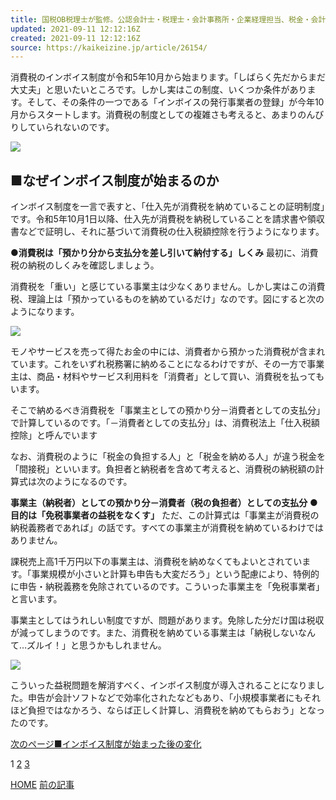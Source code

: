 ```yaml
---
title: 国税OB税理士が監修。公認会計士・税理士・会計事務所・企業経理担当、税金・会計に関わる“会計人”がいま必要な情報をお届けします！
updated: 2021-09-11 12:12:16Z
created: 2021-09-11 12:12:16Z
source: https://kaikeizine.jp/article/26154/
---
```


消費税のインボイス制度が令和5年10月から始まります。「しばらく先だからまだ大丈夫」と思いたいところです。しかし実はこの制度、いくつか条件があります。そして、その条件の一つである「インボイスの発行事業者の登録」が今年10月からスタートします。消費税の制度としての複雑さも考えると、あまりのんびりしていられないのです。

![](https://kaikeizine.jp/assets/2021/09/22049403_s.jpg)

## ■なぜインボイス制度が始まるのか

インボイス制度を一言で表すと、「仕入先が消費税を納めていることの証明制度」です。令和5年10月1日以降、仕入先が消費税を納税していることを請求書や領収書などで証明し、それに基づいて消費税の仕入税額控除を行うようになります。

**●消費税は「預かり分から支払分を差し引いて納付する」しくみ**
最初に、消費税の納税のしくみを確認しましょう。

消費税を「重い」と感じている事業主は少なくありません。しかし実はこの消費税、理論上は「預かっているものを納めているだけ」なのです。図にすると次のようになります。

![](https://kaikeizine.jp/assets/2021/09/d2996b9f3b339dec6ea83a917e125e0a.png)

モノやサービスを売って得たお金の中には、消費者から預かった消費税が含まれています。これをいずれ税務署に納めることになるわけですが、その一方で事業主は、商品・材料やサービス利用料を「消費者」として買い、消費税を払ってもいます。

そこで納めるべき消費税を「事業主としての預かり分－消費者としての支払分」で計算しているのです。「－消費者としての支払分」は、消費税法上「仕入税額控除」と呼んでいます

なお、消費税のように「税金の負担する人」と「税金を納める人」が違う税金を「間接税」といいます。負担者と納税者を含めて考えると、消費税の納税額の計算式は次のようになるのです。

**事業主（納税者）としての預かり分－消費者（税の負担者）としての支払分**
**●目的は「免税事業者の益税をなくす」**
ただ、この計算式は「事業主が消費税の納税義務者であれば」の話です。すべての事業主が消費税を納めているわけではありません。

課税売上高1千万円以下の事業主は、消費税を納めなくてもよいとされています。「事業規模が小さいと計算も申告も大変だろう」という配慮により、特例的に申告・納税義務を免除されているのです。こういった事業主を「免税事業者」と言います。

事業主としてはうれしい制度ですが、問題があります。免除した分だけ国は税収が減ってしまうのです。また、消費税を納めている事業主は「納税しないなんて…ズルイ！」と思うかもしれません。

![](https://kaikeizine.jp/assets/2021/09/8e57ef5f22cc378b6917839cd5159943.png)

こういった益税問題を解消すべく、インボイス制度が導入されることになりました。申告が会計ソフトなどで効率化されたなどもあり、「小規模事業者にもそれほど負担ではなかろう、ならば正しく計算し、消費税を納めてもらおう」となったのです。

[次のページ■インボイス制度が始まった後の変化](https://kaikeizine.jp/article/26154/2/)

 1  [2](https://kaikeizine.jp/article/26154/2/)  [3](https://kaikeizine.jp/article/26154/3/)

[HOME](https://kaikeizine.jp/)
[前の記事](https://kaikeizine.jp/article/25886/)
